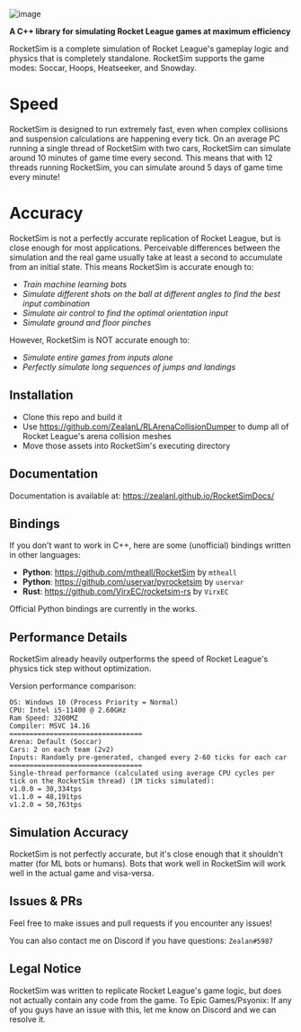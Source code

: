 ![image](https://user-images.githubusercontent.com/36944229/219303954-7267bce1-b7c5-4f15-881c-b9545512e65b.png)

**A C++ library for simulating Rocket League games at maximum efficiency**

RocketSim is a complete simulation of Rocket League's gameplay logic and physics that is completely standalone.
RocketSim supports the game modes: Soccar, Hoops, Heatseeker, and Snowday.

# Speed
RocketSim is designed to run extremely fast, even when complex collisions and suspension calculations are happening every tick.
On an average PC running a single thread of RocketSim with two cars, RocketSim can simulate around 10 minutes of game time every second.
This means that with 12 threads running RocketSim, you can simulate around 5 days of game time every minute!

# Accuracy
RocketSim is not a perfectly accurate replication of Rocket League, but is close enough for most applications.
Perceivable differences between the simulation and the real game usually take at least a second to accumulate from an initial state.
This means RocketSim is accurate enough to:
- *Train machine learning bots*
- *Simulate different shots on the ball at different angles to find the best input combination*
- *Simulate air control to find the optimal orientation input*
- *Simulate ground and floor pinches*

However, RocketSim is NOT accurate enough to:
- *Simulate entire games from inputs alone*
- *Perfectly simulate long sequences of jumps and landings*

## Installation
- Clone this repo and build it
- Use https://github.com/ZealanL/RLArenaCollisionDumper to dump all of Rocket League's arena collision meshes
- Move those assets into RocketSim's executing directory

## Documentation
Documentation is available at: https://zealanl.github.io/RocketSimDocs/

## Bindings
If you don't want to work in C++, here are some (unofficial) bindings written in other languages:
- **Python**: https://github.com/mtheall/RocketSim by `mtheall`
- **Python**: https://github.com/uservar/pyrocketsim by `uservar`
- **Rust**: https://github.com/VirxEC/rocketsim-rs by `VirxEC`

Official Python bindings are currently in the works.

## Performance Details
RocketSim already heavily outperforms the speed of Rocket League's physics tick step without optimization.

Version performance comparison:
```
OS: Windows 10 (Process Priority = Normal)
CPU: Intel i5-11400 @ 2.60GHz
Ram Speed: 3200MZ
Compiler: MSVC 14.16
=================================
Arena: Default (Soccar)
Cars: 2 on each team (2v2)
Inputs: Randomly pre-generated, changed every 2-60 ticks for each car
=================================
Single-thread performance (calculated using average CPU cycles per tick on the RocketSim thread) (1M ticks simulated):
v1.0.0 = 30,334tps
v1.1.0 = 48,191tps
v1.2.0 = 50,763tps
```

## Simulation Accuracy
RocketSim is not perfectly accurate, but it's close enough that it shouldn't matter (for ML bots or humans).
Bots that work well in RocketSim will work well in the actual game and visa-versa.

## Issues & PRs
Feel free to make issues and pull requests if you encounter any issues!

You can also contact me on Discord if you have questions: `Zealan#5987`

## Legal Notice
RocketSim was written to replicate Rocket League's game logic, but does not actually contain any code from the game.
To Epic Games/Psyonix: If any of you guys have an issue with this, let me know on Discord and we can resolve it.
